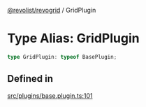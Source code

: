[@revolist/revogrid](README.md) / GridPlugin

# Type Alias: GridPlugin

```ts
type GridPlugin: typeof BasePlugin;
```

## Defined in

[src/plugins/base.plugin.ts:101](https://github.com/revolist/revogrid/blob/47823c55f21dbab2ee19530dcd4c960a36eea0e4/src/plugins/base.plugin.ts#L101)
